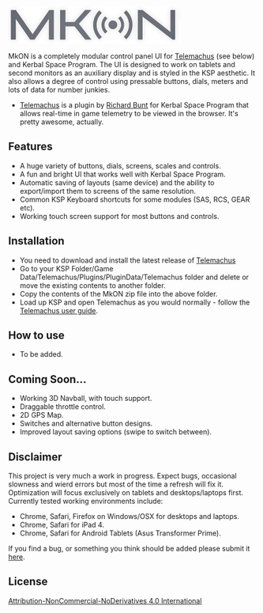 ![MkON](/logo.png "MkON")

MkON is a completely modular control panel UI for [Telemachus](http://forum.kerbalspaceprogram.com/threads/24594-0-23-Telemachus-%E2%80%93-Telemetry-and-Flight-Control-in-the-Web-Browser-(2014-1-11)) (see below) and Kerbal Space Program.  The UI is designed to work on tablets and second monitors as an auxiliary display and is styled in the KSP aesthetic. It also allows a degree of control using pressable buttons, dials, meters and lots of data for number junkies.

* [Telemachus](http://forum.kerbalspaceprogram.com/threads/24594-0-23-Telemachus-%E2%80%93-Telemetry-and-Flight-Control-in-the-Web-Browser-(2014-1-11)) is a plugin by [Richard Bunt](https://github.com/richardbunt) for Kerbal Space Program that allows real-time in game telemetry to be viewed in the browser. It's pretty awesome, actually.

## Features

- A huge variety of buttons, dials, screens, scales and controls.
- A fun and bright UI that works well with Kerbal Space Program.
- Automatic saving of layouts (same device) and the ability to export/import them to screens of the same resolution.
- Common KSP Keyboard shortcuts for some modules (SAS, RCS, GEAR etc).
- Working touch screen support for most buttons and controls.

## Installation

- You need to download and install the latest release of [Telemachus](https://github.com/richardbunt/Telemachus/releases)
- Go to your KSP Folder/Game Data/Telemachus/Plugins/PluginData/Telemachus folder and delete or move the existing contents to another folder.
- Copy the contents of the MkON zip file into the above folder.
- Load up KSP and open Telemachus as you would normally - follow the [Telemachus user guide](https://github.com/richardbunt/Telemachus/wiki/User-Guide).

## How to use

- To be added.

## Coming Soon...

- Working 3D Navball, with touch support.
- Draggable throttle control.
- 2D GPS Map.
- Switches and alternative button designs.
- Improved layout saving options (swipe to switch between).

## Disclaimer

This project is very much a work in progress. Expect bugs, occasional slowness and wierd errors but most of the time a refresh will fix it. Optimization will focus exclusively on tablets and desktops/laptops first. Currently tested working environments include:

- Chrome, Safari, Firefox on Windows/OSX for desktops and laptops.
- Chrome, Safari for iPad 4.
- Chrome, Safari for Android Tablets (Asus Transformer Prime).

If you find a bug, or something you think should be added please submit it [here](https://github.com/chrisnic/mkon/issues).

## License

[Attribution-NonCommercial-NoDerivatives 4.0 International](http://creativecommons.org/licenses/by-nc-nd/4.0/)

